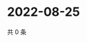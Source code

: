 # 2022-08-25

共 0 条

<!-- BEGIN WEIBO -->
<!-- 最后更新时间 Thu Aug 25 2022 02:29:00 GMT+0800 (China Standard Time) -->

<!-- END WEIBO -->
